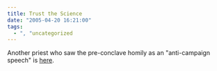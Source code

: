 ```yaml
---
title: Trust the Science
date: "2005-04-20 16:21:00"
tags:
  - ", "uncategorized
---
```

<p> Another priest who saw the pre-conclave
homily as an "anti-campaign speech" is <a href="http://www.ncregister.com/current/interview.htm">here</a>.</p>

